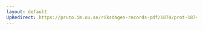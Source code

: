 ```yaml
---
layout: default
UpRedirect: https://pruto.im.uu.se/riksdagen-records-pdf/1874/prot-1874--ak--324/prot-1874--ak--324_008.pdf
---
```

